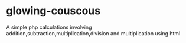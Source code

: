 # glowing-couscous
A simple php calculations involving addition,subtraction,multiplication,division and multiplication using html
